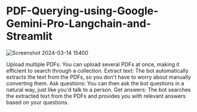# PDF-Querying-using-Google-Gemini-Pro-Langchain-and-Streamlit

![Screenshot 2024-03-14 15400](https://github.com/Shashank11203/PDF_querying_bot-_using_google_gemini_pro/assets/114545974/c94ea36f-5a0a-44fd-b746-cfafa7d48abe)




Upload multiple PDFs: You can upload several PDFs at once, making it efficient to search through a collection.
Extract text: The bot automatically extracts the text from the PDFs, so you don't have to worry about manually converting them.
Ask questions: You can then ask the bot questions in a natural way, just like you'd talk to a person.
Get answers: The bot searches the extracted text from the PDFs and provides you with relevant answers based on your questions.
